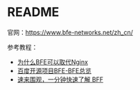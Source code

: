 # README

官网：https://www.bfe-networks.net/zh_cn/

参考教程：

-   [为什么BFE可以取代Nginx](https://blog.csdn.net/weixin_52406291/article/details/125290497)
-   [百度开源项目BFE-BFE总览](https://blog.csdn.net/qq_43301441/article/details/121444668)
-   [速来围观，一分钟快速了解 BFF](https://blog.csdn.net/weixin_40599109/article/details/120162555)
